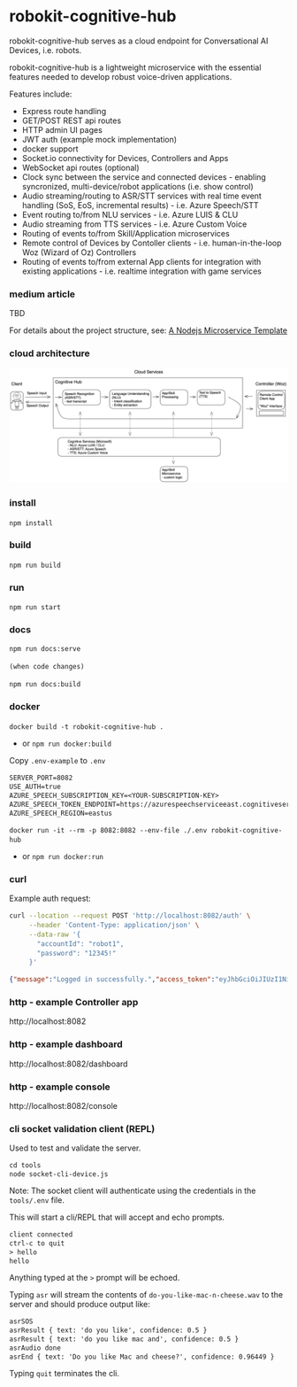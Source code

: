 # robokit-cognitive-hub

robokit-cognitive-hub serves as a cloud endpoint for Conversational AI Devices, i.e. robots.

robokit-cognitive-hub is a lightweight microservice with the essential features needed to develop robust voice-driven applications. 

Features include:
- Express route handling
- GET/POST REST api routes
- HTTP admin UI pages
- JWT auth (example mock implementation)
- docker support
- Socket.io connectivity for Devices, Controllers and Apps
- WebSocket api routes (optional)
- Clock sync between the service and connected devices - enabling syncronized, multi-device/robot applications (i.e. show control)
- Audio streaming/routing to ASR/STT services with real time event handling (SoS, EoS, incremental results) - i.e. Azure Speech/STT
- Event routing to/from NLU services - i.e. Azure LUIS & CLU
- Audio streaming from TTS services - i.e. Azure Custom Voice
- Routing of events to/from Skill/Application microservices
- Remote control of Devices by Contoller clients - i.e. human-in-the-loop Woz (Wizard of Oz) Controllers
- Routing of events to/from external App clients for integration with existing applications - i.e. realtime integration with game services




### medium article

TBD

For details about the project structure, see: [A Nodejs Microservice Template](https://medium.com/@andrew.rapo/a-nodejs-microservice-template-36f080fe1418)


### cloud architecture

![robokit-cognitive-hub architecture](./docs/media/robokit-cloud-architecture-simple.png)

### install

`npm install`

### build

`npm run build`

### run

`npm run start`

### docs

```
npm run docs:serve

(when code changes)

npm run docs:build
```

### docker

`docker build -t robokit-cognitive-hub .` 
- or `npm run docker:build`

Copy `.env-example` to `.env`
```
SERVER_PORT=8082
USE_AUTH=true
AZURE_SPEECH_SUBSCRIPTION_KEY=<YOUR-SUBSCRIPTION-KEY>
AZURE_SPEECH_TOKEN_ENDPOINT=https://azurespeechserviceeast.cognitiveservices.azure.com/sts/v1.0/issuetoken
AZURE_SPEECH_REGION=eastus
```

`docker run -it --rm -p 8082:8082 --env-file ./.env robokit-cognitive-hub` 
- or `npm run docker:run`


### curl

Example auth request:

```sh
curl --location --request POST 'http://localhost:8082/auth' \
     --header 'Content-Type: application/json' \
     --data-raw '{
       "accountId": "robot1",
       "password": "12345!"
     }'
```

```json
{"message":"Logged in successfully.","access_token":"eyJhbGciOiJIUzI1NiIsInR5cCI6IkpXVCJ9.eyJhY2NvdW50SWQiOiJyb2JvdDEiLCJhdXRoIjp7InBlcm1pc3Npb25zIjpbeyJzY29wZXMiOlsicmVhZCIsImFkbWluIl0sInJlc291cmNlIjoiZXhhbXBsZSJ9XX0sImlhdCI6MTY1NjgxODY3MSwiZXhwIjoxNjU2ODE4NzMxfQ.TB_UUwFkc0fQLYi1q80hedBMvR7h4EIHzTSIoVTKOeA","refresh_token":"eyJhbGciOiJIUzI1NiIsInR5cCI6IkpXVCJ9.eyJhY2NvdW50SWQiOiJyb2JvdDEiLCJpYXQiOjE2NTY4MTg2NzEsImV4cCI6MTY1NjkwNTA3MX0.VDMlgUPiP-0r9EJ4_Q93gqufPBCmqIYXQ5PCr9UsJ8s","account_id":"robot1"}
```

### http - example Controller app

http://localhost:8082

### http - example dashboard

http://localhost:8082/dashboard

### http - example console

http://localhost:8082/console

### cli socket validation client (REPL)

Used to test and validate the server.

```
cd tools
node socket-cli-device.js
```

Note: The socket client will authenticate using the credentials in the `tools/.env` file.

This will start a cli/REPL that will accept and echo prompts.

```
client connected
ctrl-c to quit
> hello
hello
```

Anything typed at the `>` prompt will be echoed.

Typing `asr` will stream the contents of `do-you-like-mac-n-cheese.wav` to the server and should produce output like:

```
asrSOS
asrResult { text: 'do you like', confidence: 0.5 }
asrResult { text: 'do you like mac and', confidence: 0.5 }
asrAudio done
asrEnd { text: 'Do you like Mac and cheese?', confidence: 0.96449 }
```

Typing `quit` terminates the cli.
